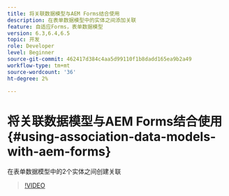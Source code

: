 ```yaml
---
title: 将关联数据模型与AEM Forms结合使用
description: 在表单数据模型中的实体之间添加关联
feature: 自适应Forms，表单数据模型
version: 6.3,6.4,6.5
topic: 开发
role: Developer
level: Beginner
source-git-commit: 462417d384c4aa5d99110f1b8dadd165ea9b2a49
workflow-type: tm+mt
source-wordcount: '36'
ht-degree: 2%

---
```



# 将关联数据模型与AEM Forms结合使用{#using-association-data-models-with-aem-forms}

在表单数据模型中的2个实体之间创建关联

>[!VIDEO](https://video.tv.adobe.com/v/17737/?quality=9&learn=on)


